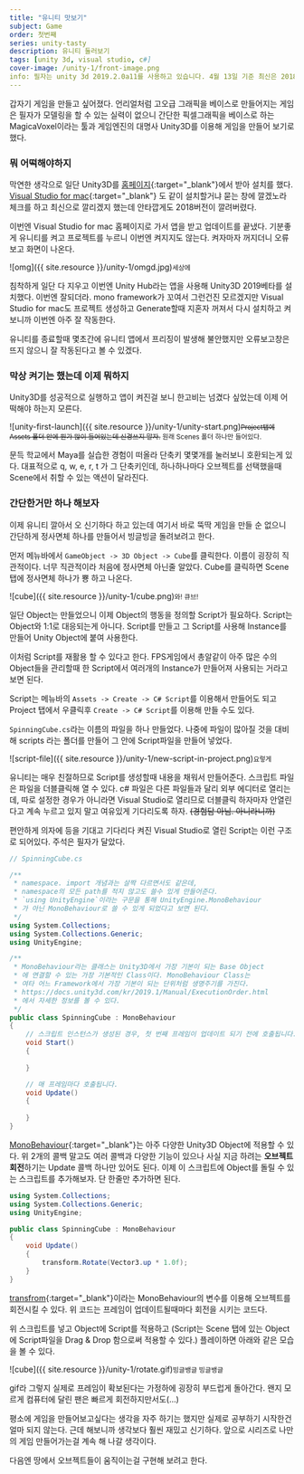```yaml
---
title: "유니티 맛보기"
subject: Game
order: 첫번째
series: unity-tasty
description: 유니티 둘러보기
tags: [unity 3d, visual studio, c#]
cover-image: /unity-1/front-image.png
info: 필자는 unity 3d 2019.2.0a11를 사용하고 있습니다. 4월 13일 기준 최신은 2018.3.12f1버전이라 필자의 글에서 등장하는 유니티는 조금 다를 수 있음을 알려드립니다.
---
```


갑자기 게임을 만들고 싶어졌다. 언리얼처럼 고오급 그래픽을 베이스로 만들어지는 게임은 필자가 모델링을 할 수 있는 실력이 없으니 간단한 픽셀그래픽을 베이스로 하는 MagicaVoxel이라는 툴과 게임엔진의 대명사 Unity3D를 이용해 게임을 만들어 보기로 했다.

<!--more-->

### 뭐 어떡해야하지

막연한 생각으로 일단 Unity3D를 [홈페이지](https://unity.com){:target="_blank"}에서 받아 설치를 했다. [Visual Studio for mac](<https://visualstudio.microsoft.com/ko/vs/mac/>){:target="_blank"} 도 같이 설치할거냐 묻는 창에 깔겠노라 체크를 하고 최신으로 깔리겠지 했는데 안타깝게도 2018버전이 깔려버렸다.

이번엔 Visual Studio for mac 홈페이지로 가서 앱을 받고 업데이트를 끝냈다. 기분좋게 유니티를 켜고 프로젝트를 누르니 이번엔 켜지지도 않는다. 켜자마자 꺼지더니 오류보고 화면이 나온다.

![omg]({{ site.resource }}/unity-1/omgd.jpg)<small>세상에</small>

침착하게 일단 다 지우고 이번엔 Unity Hub라는 앱을 사용해 Unity3D 2019베타를 설치했다. 이번엔 잘되더라. mono framework가 꼬여서 그런건진 모르겠지만 Visual Studio for mac도 프로젝트 생성하고 Generate할때 지혼자 꺼져서 다시 설치하고 켜보니까 이번엔 아주 잘 작동한다.

유니티를 종료할때 몇초간에 유니티 앱에서 프리징이 발생해 불안했지만 오류보고창은 뜨지 않으니 잘 작동된다고 볼 수 있겠다.

### 막상 켜기는 했는데 이제 뭐하지

Unity3D를 성공적으로 실행하고 앱이 켜진걸 보니 한고비는 넘겼다 싶었는데 이제 어떡해야 하는지 모른다.

![unity-first-launch]({{ site.resource }}/unity-1/unity-start.png)<small><del>Project탭에 Assets 폴더 안에 뭔가 많이 들어있는데 신경쓰지 말자.</del> 원래 Scenes 폴더 하나만 들어있다.</small>

문득 학교에서 Maya를 실습한 경험이 떠올라 단축키 몇몇개를 눌러보니 호환되는게 있다. 대표적으로 q, w, e, r, t 가 그 단축키인데, 하나하나마다 오브젝트를 선택했을때 Scene에서 취할 수 있는 액션이 달라진다.

### 간단한거만 하나 해보자

이제 유니티 깔아서 오 신기하다 하고 있는데 여기서 바로 뚝딱 게임을 만들 순 없으니 간단하게 정사면체 하나를 만들어서 빙글빙글 돌려보려고 한다.

먼저 메뉴바에서 `GameObject -> 3D Object -> Cube`를 클릭한다. 이름이 굉장히 직관적이다. 너무 직관적이라 처음에 정사면체 아닌줄 알았다. Cube를 클릭하면 Scene 탭에 정사면체 하나가 뿅 하고 나온다.

![cube]({{ site.resource }}/unity-1/cube.png)<small>와! 큐브!</small>

일단 Object는 만들었으니 이제 Object의 행동을 정의할 Script가 필요하다. Script는 Object와 1:1로 대응되는게 아니다. Script를 만들고 그 Script를 사용해 Instance를 만들어 Unity Object에 붙여 사용한다. 

이처럼 Script를 재활용 할 수 있다고 한다. FPS게임에서 총알같이 아주 많은 수의 Object들을 관리할때 한 Script에서 여러개의 Instance가 만들어져 사용되는 거라고 보면 된다.

Script는 메뉴바의 `Assets -> Create -> C# Script`를 이용해서 만들어도 되고 Project 탭에서 우클릭후 `Create -> C# Script`를 이용해 만들 수도 있다.

`SpinningCube.cs`라는 이름의 파일을 하나 만들었다. 나중에 파일이 많아질 것을 대비해 scripts 라는 폴더를 만들어 그 안에 Script파일을 만들어 넣었다.

![script-file]({{ site.resource }}/unity-1/new-script-in-project.png)<small>요렇게</small>

유니티는 매우 친절하므로 Script를 생성할때 내용을 채워서 만들어준다. 스크립트 파일은 파일을 더블클릭해 열 수 있다. c# 파일은 다른 파일들과 달리 외부 에디터로 열리는데, 따로 설정한 경우가 아니라면 Visual Studio로 열리므로 더블클릭 하자마자 안열린다고 계속 누르고 있지 말고 여유있게 기다리도록 하자. <del>(경험담 아님. 아니라니까)</del>

편안하게 의자에 등을 기대고 기다리다 켜진 Visual Studio로 열린 Script는 이런 구조로  되어있다. 주석은 필자가 달았다.

```csharp
// SpinningCube.cs

/** 
 * namespace. import 개념과는 살짝 다르면서도 같은데, 
 * namespace의 모든 path를 적지 않고도 쓸수 있게 만들어준다.
 * `using UnityEngine`이라는 구문을 통해 UnityEngine.MonoBehaviour
 * 가 아닌 MonoBehaviour로 쓸 수 있게 되었다고 보면 된다.
 */
using System.Collections;
using System.Collections.Generic;
using UnityEngine;

/**
 * MonoBehaviour라는 클래스는 Unity3D에서 가장 기본이 되는 Base Object
 * 에 연결할 수 있는 가장 기본적인 Class이다. MonoBehaviour Class는
 * 여타 어느 Framework에서 가장 기본이 되는 단위처럼 생명주기를 가진다.
 * https://docs.unity3d.com/kr/2019.1/Manual/ExecutionOrder.html
 * 에서 자세한 정보를 볼 수 있다.
 */
public class SpinningCube : MonoBehaviour
{
    // 스크립트 인스턴스가 생성된 경우, 첫 번째 프레임이 업데이트 되기 전에 호출됩니다.
    void Start()
    {
        
    }

    // 매 프레임마다 호출됩니다.
    void Update()
    {
        
    }
}

```

[MonoBehaviour](https://docs.unity3d.com/kr/530/ScriptReference/MonoBehaviour.html){:target="_blank"}는 아주 다양한 Unity3D Object에 적용할 수 있다. 위 2개의 콜백 말고도 여러 콜백과 다양한 기능이 있으나 사실 지금 하려는 **오브젝트 회전**하기는 Update 콜백 하나만 있어도 된다. 이제 이 스크립트에 Object를 돌릴 수 있는 스크립트를 추가해보자. 단 한줄만 추가하면 된다.

```csharp
using System.Collections;
using System.Collections.Generic;
using UnityEngine;

public class SpinningCube : MonoBehaviour
{
    void Update()
    {
        transform.Rotate(Vector3.up * 1.0f);
    }
}
```

[transfrom](<https://docs.unity3d.com/kr/530/ScriptReference/Transform.html>){:target="_blank"}이라는 MonoBehaviour의 변수를 이용해 오브젝트를 회전시킬 수 있다. 위 코드는 프레임이 업데이트될때마다 회전을 시키는 코드다. 

위 스크립트를 넣고 Object에 Script를 적용하고 (Script는 Scene 탭에 있는 Object에 Script파일을 Drag & Drop 함으로써 적용할 수 있다.) 플레이하면 아래와 같은 모습을 볼 수 있다.

![cube]({{ site.resource }}/unity-1/rotate.gif)<small>빙글뱅글 빙글뱅글</small>

gif라 그렇지 실제로 프레임이 확보된다는 가정하에 굉장히 부드럽게 돌아간다. 왠지 모르게 컴퓨터에 달린 팬은 빠르게 회전하지만서도(...)

평소에 게임을 만들어보고싶다는 생각을 자주 하기는 했지만 실제로 공부하기 시작한건 얼마 되지 않는다. 근데 해보니까 생각보다 훨씬 재밌고 신기하다. 앞으로 시리즈로 나만의 게임 만들어가는걸 계속 해 나갈 생각이다.

다음엔 땅에서 오브젝트들이 움직이는걸 구현해 보려고 한다.